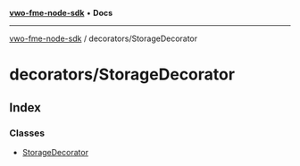 [**vwo-fme-node-sdk**](../../README.md) • **Docs**

---

[vwo-fme-node-sdk](../../modules.md) / decorators/StorageDecorator

# decorators/StorageDecorator

## Index

### Classes

- [StorageDecorator](classes/StorageDecorator.md)
